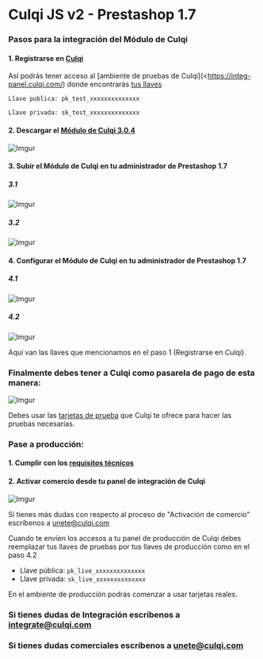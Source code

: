 # Culqi JS v2 - Prestashop 1.7

### Pasos para la integración del Módulo de Culqi

#### 1. Registrarse en [Culqi](https://www.culqi.com/)

Así podrás tener acceso al [ambiente de pruebas de Culqi](<https://integ-panel.culqi.com/)
donde encontrarás [tus llaves](https://integ-panel.culqi.com/#/desarrollo/llaves/)

`Llave publica: pk_test_xxxxxxxxxxxxxx`

`Llave privada: sk_test_xxxxxxxxxxxxxx`

#### 2. Descargar  el [Módulo de Culqi 3.0.4](https://github.com/culqi/culqi-prestashop-1.7/releases/tag/v3.0.4/)

![Imgur](https://i.imgur.com/sWLEajr.png)

#### 3. Subir el Módulo de Culqi en tu administrador de Prestashop 1.7

##### 3.1
![Imgur](https://i.imgur.com/zcE8bUp.png)

##### 3.2
![Imgur](https://i.imgur.com/S0nIcXt.png)

#### 4. Configurar el Módulo de Culqi en tu administrador de Prestashop 1.7

##### 4.1
![Imgur](https://i.imgur.com/vdwhGv3.png)

##### 4.2
![Imgur](https://i.imgur.com/dTwx3Pw.png)

Aquí van las llaves que mencionamos en el paso 1 (Registrarse en Culqi).

### Finalmente debes tener a Culqi como pasarela de pago de esta manera:

![Imgur](https://i.imgur.com/Zu66mdM.png)

Debes usar las [tarjetas de prueba](https://culqi.com/docs/#/desarrollo/tarjetas/) que Culqi te ofrece para hacer las pruebas necesarias.

### Pase a producción:

#### 1. Cumplir con los [requisitos técnicos](https://culqi.com/docs/#/desarrollo/produccion/)

#### 2. Activar comercio desde tu panel de integración de Culqi

![Imgur](https://i.imgur.com/wVOz6cc.png)

Si tienes más dudas con respecto al proceso de "Activación de comercio" escríbenos a unete@culqi.com

Cuando te envíen los accesos a tu panel de producción de Culqi debes reemplazar
tus llaves de pruebas por tus llaves de producción como en el paso 4.2 

* Llave pública: `pk_live_xxxxxxxxxxxxxx`
* Llave privada: `sk_live_xxxxxxxxxxxxxx`

En el ambiente de producción podrás comenzar a usar tarjetas reales.

### Si tienes dudas de Integración escríbenos a integrate@culqi.com

### Si tienes dudas comerciales escríbenos a unete@culqi.com
